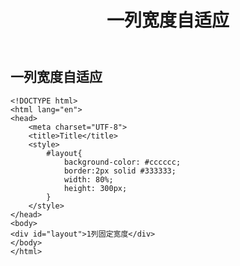 ﻿---
layout: post
title:  "一列宽度自适应"
category: demo
tags: [css,div]
---

## 一列宽度自适应

```
<!DOCTYPE html>
<html lang="en">
<head>
    <meta charset="UTF-8">
    <title>Title</title>
    <style>
        #layout{
            background-color: #cccccc;
            border:2px solid #333333;
            width: 80%;
            height: 300px;
        }
    </style>
</head>
<body>
<div id="layout">1列固定宽度</div>
</body>
</html>
```